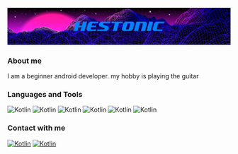 [![Header](https://github.com/Hestonic/Hestonic/blob/main/assets/neon-grid.jpg)](https://t.me/Hestonic)

### About me

I am a beginner android developer. 
my hobby is playing the guitar

### Languages and Tools

![Kotlin](https://img.shields.io/badge/Kotlin-000000?style=for-the-badge&logo=kotlin)
![Kotlin](https://img.shields.io/badge/Android-000000?style=for-the-badge&logo=android)
![Kotlin](https://img.shields.io/badge/SQL-000000?style=for-the-badge&logo=mysql&logoColor=fff)
![Kotlin](https://img.shields.io/badge/GIT-000000?style=for-the-badge&logo=git)
![Kotlin](https://img.shields.io/badge/HTML5-000000?style=for-the-badge&logo=HTML5)
![Kotlin](https://img.shields.io/badge/JSON-000000?style=for-the-badge&logo=json)


### Contact with me

[![Kotlin](https://img.shields.io/badge/VKontakte-000000?style=for-the-badge&logo=vk)](https://vk.com/hestonic)
[![Kotlin](https://img.shields.io/badge/Telegram-000000?style=for-the-badge&logo=telegram)](https://t.me/Hestonic)


